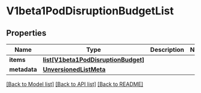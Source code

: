 # V1beta1PodDisruptionBudgetList

## Properties
Name | Type | Description | Notes
------------ | ------------- | ------------- | -------------
**items** | [**list[V1beta1PodDisruptionBudget]**](V1beta1PodDisruptionBudget.md) |  | 
**metadata** | [**UnversionedListMeta**](UnversionedListMeta.md) |  | 

[[Back to Model list]](../README.md#documentation-for-models) [[Back to API list]](../README.md#documentation-for-api-endpoints) [[Back to README]](../README.md)


